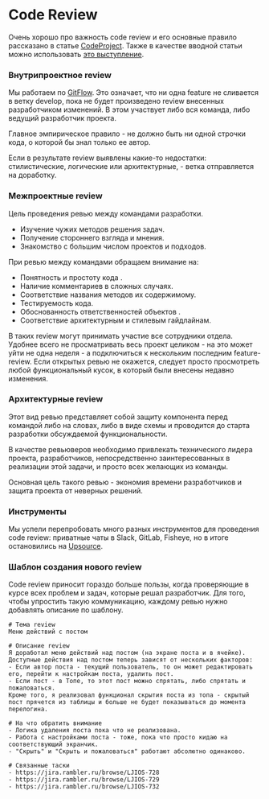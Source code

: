 # Code Review

Очень хорошо про важность code review и его основные правило рассказано в статье [CodeProject](http://www.codeproject.com/Articles/524235/Codeplusreviewplusguidelines). Также в качестве вводной статьи можно использовать [это выступление](https://youtu.be/RFGiRuLERmc). 

### Внутрипроектное review

Мы работаем по [GitFlow](http://nvie.com/posts/a-successful-git-branching-model/). Это означает, что ни одна feature не сливается в ветку develop, пока не будет произведено review внесенных разработчиком изменений. В этом участвует либо вся команда, либо ведущий разработчик проекта. 

Главное эмпирическое правило - не должно быть ни одной строчки кода, о которой бы знал только ее автор.

Если в результате review выявлены какие-то недостатки: стилистические, логические или архитектурные, - ветка отправляется на доработку.

### Межпроектные review

Цель проведения ревью между командами разработки. 

- Изучение чужих методов решения задач. 
- Получение стороннего взгляда и мнения. 
- Знакомство с большим числом проектов и подходов. 

При ревью между командами обращаем внимание на:

- Понятность и простоту кода . 
- Наличие комментариев в сложных случаях. 
- Соответствие названия методов их содержимому. 
- Тестируемость кода. 
- Обоснованность ответственностей объектов . 
- Соответствие архитектурным и стилевым гайдлайнам. 

В таких review могут принимать участие все сотрудники отдела. Удобнее всего не просматривать весь проект целиком - на это может уйти не одна неделя - а подключиться к нескольким последним feature-review. Если открытых ревью не окажется, следует просто просмотреть любой функциональный кусок, в который были внесены недавно изменения.

### Архитектурные review

Этот вид ревью представляет собой защиту компонента перед командой либо на словах, либо в виде схемы и проводится до старта разработки обсуждаемой функциональности. 
 
В качестве ревьюверов необходимо привлекать технического лидера проекта, разработчиков, непосредственно заинтересованных в реализации этой задачи, и просто всех желающих из команды. 

Основная цель такого ревью - экономия времени разработчиков и защита проекта от неверных  решений. 

### Инструменты

Мы успели перепробовать много разных инструментов для проведения code review: приватные чаты в Slack, GitLab, Fisheye, но в итоге остановились на [Upsource](https://www.jetbrains.com/upsource/). 

### Шаблон создания нового review

Code review приносит гораздо больше пользы, когда проверяющие в курсе всех проблем и задач, которые решал разработчик. Для того, чтобы упростить такую коммуникацию, каждому ревью нужно добавлять описание по шаблону. 

```
# Тема review
Меню действий с постом
 
# Описание review
Я доработал меню действий над постом (на экране поста и в ячейке). Доступные действия над постом теперь зависят от нескольких факторов:
- Если автор поста - текущий пользователь, то он может редактировать его, перейти к настройкам поста, удалить пост.
- Если пост - в Топе, то этот пост можно спрятать, либо спрятать и пожаловаться.
Кроме того, я реализовал функционал скрытия поста из топа - скрытый пост прячется из таблицы и больше не будет показываться до момента перелогина.
 
# На что обратить внимание
- Логика удаления поста пока что не реализована. 
- Работа с настройками поста - тоже, пока что просто кидаю на соответствующий экранчик.
- "Скрыть" и "Скрыть и пожаловаться" работают абсолютно одинаково.
 
# Связанные таски
- https://jira.rambler.ru/browse/LJIOS-728
- https://jira.rambler.ru/browse/LJIOS-729
- https://jira.rambler.ru/browse/LJIOS-732
```
